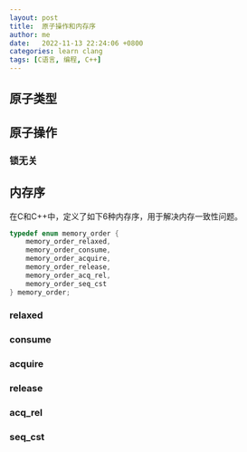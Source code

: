 ```yaml
---
layout: post
title:  原子操作和内存序
author: me
date:   2022-11-13 22:24:06 +0800
categories: learn clang
tags: [C语言, 编程, C++]
---
```


## 原子类型

## 原子操作

### 锁无关

## 内存序

在C和C++中，定义了如下6种内存序，用于解决内存一致性问题。

```c
typedef enum memory_order {
    memory_order_relaxed,
    memory_order_consume,
    memory_order_acquire,
    memory_order_release,
    memory_order_acq_rel,
    memory_order_seq_cst
} memory_order;
```

### relaxed

### consume

### acquire

### release

### acq_rel

### seq_cst
